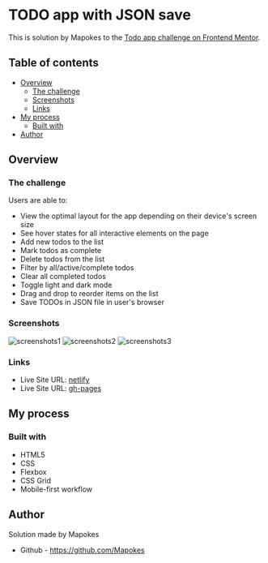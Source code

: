 # TODO app with JSON save

This is solution by Mapokes to the [Todo app challenge on Frontend Mentor](https://www.frontendmentor.io/challenges/todo-app-Su1_KokOW).

## Table of contents

- [Overview](#overview)
  - [The challenge](#the-challenge)
  - [Screenshots](#screenshots)
  - [Links](#links)
- [My process](#my-process)
  - [Built with](#built-with)
- [Author](#author)

## Overview

### The challenge

Users are able to:

- View the optimal layout for the app depending on their device's screen size
- See hover states for all interactive elements on the page
- Add new todos to the list
- Mark todos as complete
- Delete todos from the list
- Filter by all/active/complete todos
- Clear all completed todos
- Toggle light and dark mode
- Drag and drop to reorder items on the list
- Save TODOs in JSON file in user's browser

### Screenshots

![screenshots1](https://i.postimg.cc/gk8JZhnN/1.jpg)
![screenshots2](https://i.postimg.cc/DzyyHY5M/2.jpg)
![screenshots3](https://i.postimg.cc/BnCnhG5F/3.jpg)

### Links

- Live Site URL: [netlify](https://zingy-baklava-82f386.netlify.app/)
- Live Site URL: [gh-pages](https://mapokes.github.io/TODO-app-with-JSON-save/)

## My process

### Built with

- HTML5
- CSS
- Flexbox
- CSS Grid
- Mobile-first workflow

## Author

Solution made by Mapokes

- Github - https://github.com/Mapokes
